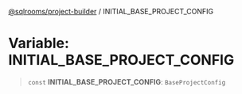 [@sqlrooms/project-builder](../index.md) / INITIAL\_BASE\_PROJECT\_CONFIG

# Variable: INITIAL\_BASE\_PROJECT\_CONFIG

> `const` **INITIAL\_BASE\_PROJECT\_CONFIG**: `BaseProjectConfig`
